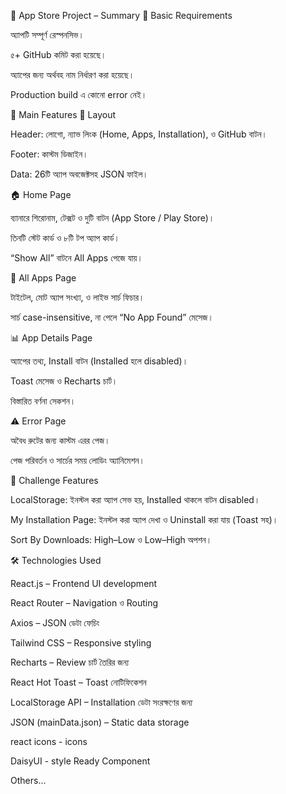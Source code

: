 📱 App Store Project – Summary
🐣 Basic Requirements

অ্যাপটি সম্পূর্ণ রেস্পনসিভ।

৫+ GitHub কমিট করা হয়েছে।

অ্যাপের জন্য অর্থবহ নাম নির্ধারণ করা হয়েছে।

Production build এ কোনো error নেই।

🔧 Main Features
🧱 Layout

Header: লোগো, ন্যাভ লিংক (Home, Apps, Installation), ও GitHub বাটন।

Footer: কাস্টম ডিজাইন।

Data: 26টি অ্যাপ অবজেক্টসহ JSON ফাইল।

🏠 Home Page

ব্যানারে শিরোনাম, টেক্সট ও দুটি বাটন (App Store / Play Store)।

তিনটি স্টেট কার্ড ও ৮টি টপ অ্যাপ কার্ড।

“Show All” বাটনে All Apps পেজে যায়।

📱 All Apps Page

টাইটেল, মোট অ্যাপ সংখ্যা, ও লাইভ সার্চ ফিচার।

সার্চ case-insensitive, না পেলে “No App Found” মেসেজ।

📊 App Details Page

অ্যাপের তথ্য, Install বাটন (Installed হলে disabled)।

Toast মেসেজ ও Recharts চার্ট।

বিস্তারিত বর্ণনা সেকশন।

⚠️ Error Page

অবৈধ রুটের জন্য কাস্টম এরর পেজ।

পেজ পরিবর্তন ও সার্চের সময় লোডিং অ্যানিমেশন।

🧩 Challenge Features

LocalStorage: ইনস্টল করা অ্যাপ সেভ হয়, Installed থাকলে বাটন disabled।

My Installation Page: ইনস্টল করা অ্যাপ দেখা ও Uninstall করা যায় (Toast সহ)।

Sort By Downloads: High–Low ও Low–High অপশন।

🛠️ Technologies Used

React.js – Frontend UI development

React Router – Navigation ও Routing

Axios – JSON ডেটা ফেচিং

Tailwind CSS – Responsive styling

Recharts – Review চার্ট তৈরির জন্য

React Hot Toast – Toast নোটিফিকেশন

LocalStorage API – Installation ডেটা সংরক্ষণের জন্য

JSON (mainData.json) – Static data storage

react icons - icons

DaisyUI - style Ready Component

Others...

